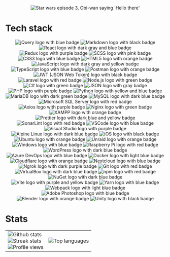 <p align="center">
<img src="https://media0.giphy.com/media/xTiIzJSKB4l7xTouE8/200.gif" alt="Star wars episode 3, Obi-wan saying 'Hello there'" />
</p>

# Tech stack
<div align="center">
<!-- ## Development tools -->
<!-- ### Frontend -->
<img src="https://img.shields.io/badge/jQuery-0769AD?style=for-the-badge&logo=jquery&logoColor=white" alt="jQuery logo with blue badge">
<img src="https://img.shields.io/badge/Markdown-000000?style=for-the-badge&logo=markdown&logoColor=white" alt="Markdown logo with black badge">
<img src="https://img.shields.io/badge/React-20232A?style=for-the-badge&logo=react&logoColor=61DAFB" alt="React logo with dark gray and blue badge">
<img src="https://img.shields.io/badge/Redux-593D88?style=for-the-badge&logo=redux&logoColor=white" alt="Redux logo with purple badge">
<img src="https://img.shields.io/badge/Scss-CC6699?style=for-the-badge&logo=sass&logoColor=white" alt="SCSS logo with pink badge">
<img src="https://img.shields.io/badge/CSS3-1572B6?style=for-the-badge&logo=css3&logoColor=white" alt="CSS3 logo with blue badge">
<img src="https://img.shields.io/badge/HTML5-E34F26?style=for-the-badge&logo=html5&logoColor=white" alt="HTML5 logo with orange badge">
<img src="https://img.shields.io/badge/JavaScript-323330?style=for-the-badge&logo=javascript&logoColor=F7DF1E" alt="JavaScript logo with dark gray and yellow badge">
<img src="https://img.shields.io/badge/TypeScript-007ACC?style=for-the-badge&logo=typescript&logoColor=white" alt="TypeScript logo with blue badge">
<!-- ### Backend -->
<img src="https://img.shields.io/badge/Postman-FF6C37?style=for-the-badge&logo=Postman&logoColor=white" alt="Postman logo with orange badge">
<img src="https://img.shields.io/badge/JWT-000000?style=for-the-badge&logo=JSON%20web%20tokens&logoColor=white" alt="JWT (JSON Web Token) logo with black badge">
<img src="https://img.shields.io/badge/Laravel-FF2D20?style=for-the-badge&logo=laravel&logoColor=white" alt="Laravel logo with red badge">
<img src="https://img.shields.io/badge/Node%20js-339933?style=for-the-badge&logo=nodedotjs&logoColor=white" alt="Node.js logo with green badge">
<img src="https://img.shields.io/badge/C%23-239120?style=for-the-badge&logo=csharp&logoColor=white" alt="C# logo with green badge">
<img src="https://img.shields.io/badge/json-5E5C5C?style=for-the-badge&logo=json&logoColor=white" alt="JSON logo with gray badge">
<img src="https://img.shields.io/badge/PHP-777BB4?style=for-the-badge&logo=php&logoColor=white" alt="PHP logo with purple badge">
<img src="https://img.shields.io/badge/Python-FFD43B?style=for-the-badge&logo=python&logoColor=blue" alt="Python logo with yellow and blue badge">
<!-- ### Databases -->
<img src="https://img.shields.io/badge/MariaDB-003545?style=for-the-badge&logo=mariadb&logoColor=white" alt="MariaDB logo with dark green badge">
<img src="https://img.shields.io/badge/MySQL-005C84?style=for-the-badge&logo=mysql&logoColor=white" alt="MySQL logo with dark blue badge">
<img src="https://img.shields.io/badge/Microsoft%20SQL%20Server-CC2927?style=for-the-badge&logo=microsoft%20sql%20server&logoColor=white" alt="Microsoft SQL Server logo with red badge">
<!-- ### Full-stack -->
<img src="https://img.shields.io/badge/axios-671ddf?&style=for-the-badge&logo=axios&logoColor=white" alt="Axios logo with purple badge">
<!-- ### Web servers -->
<img src="https://img.shields.io/badge/Nginx-009639?style=for-the-badge&logo=nginx&logoColor=white" alt="Nginx logo with green badge">
<img src="https://img.shields.io/badge/Xampp-F37623?style=for-the-badge&logo=xampp&logoColor=white" alt="XAMPP logo with orange badge">
<!-- ### Quality control -->
<img src="https://img.shields.io/badge/prettier-1A2C34?style=for-the-badge&logo=prettier&logoColor=F7BA3E" alt="Prettier logo with dark blue and yellow badge">
<img src="https://img.shields.io/badge/SonarLint-CB2029?style=for-the-badge&logo=sonarlint&logoColor=white" alt="SonarLint logo with red badge">
<!-- ### IDE -->
<img src="https://img.shields.io/badge/VSCode-0078D4?style=for-the-badge&logo=visual%20studio%20code&logoColor=white" alt="VSCode logo with blue badge">
<img src="https://img.shields.io/badge/Visual_Studio-5C2D91?style=for-the-badge&logo=visual%20studio&logoColor=white" alt="Visual Studio logo with purple badge">
<!-- ## OS -->
<img src="https://img.shields.io/badge/Alpine_Linux-0D597F?style=for-the-badge&logo=alpine-linux&logoColor=white" alt="Alpine Linux logo with dark blue badge">
<img src="https://img.shields.io/badge/iOS-000000?style=for-the-badge&logo=ios&logoColor=white" alt="iOS logo with black badge">
<img src="https://img.shields.io/badge/Ubuntu-E95420?style=for-the-badge&logo=ubuntu&logoColor=white" alt="Ubuntu logo with orange badge">
<img src="https://img.shields.io/badge/Unraid-F15A2C?style=for-the-badge&logo=unraid&logoColor=white" alt="Unraid logo with orange badge">
<img src="https://img.shields.io/badge/Windows-0078D6?style=for-the-badge&logo=windows&logoColor=white" alt="Windows logo with blue badge">
<img src="https://img.shields.io/badge/Raspberry%20Pi-A22846?style=for-the-badge&logo=Raspberry%20Pi&logoColor=white" alt="Raspberry Pi logo with red badge">
<!-- ## Other experience -->
<!-- ### Content management systems (CMS) -->
<img src="https://img.shields.io/badge/Wordpress-21759B?style=for-the-badge&logo=wordpress&logoColor=white" alt="WordPress logo with dark blue badge">
<!-- ### DevOps & Cloud -->
<img src="https://img.shields.io/badge/Azure_DevOps-0078D7?style=for-the-badge&logo=azure-devops&logoColor=white" alt="Azure DevOps logo with blue badge">
<img src="https://img.shields.io/badge/Docker-2CA5E0?style=for-the-badge&logo=docker&logoColor=white" alt="Docker logo with light blue badge">
<img src="https://img.shields.io/badge/Cloudflare-F38020?style=for-the-badge&logo=Cloudflare&logoColor=white" alt="Cloudflare logo with orange badge">
<img src="https://img.shields.io/badge/Nextcloud-0082C9?style=for-the-badge&logo=Nextcloud&logoColor=white" alt="Nextcloud logo with blue badge">
<img src="https://img.shields.io/badge/ngrok-140648?style=for-the-badge&logo=Ngrok&logoColor=white" alt="Ngrok logo with dark purple badge">
<img src="https://img.shields.io/badge/GIT-E44C30?style=for-the-badge&logo=git&logoColor=white" alt="Git logo with red badge">
<img src="https://img.shields.io/badge/VirtualBox-21416b?style=for-the-badge&logo=VirtualBox&logoColor=white" alt="VirtualBox logo with dark blue badge">
<!-- ### Build tools -->
<img src="https://img.shields.io/badge/npm-CB3837?style=for-the-badge&logo=npm&logoColor=white" alt="npm logo with red badge">
<img src="https://img.shields.io/badge/NuGet-004880?style=for-the-badge&logo=nuget&logoColor=white" alt="NuGet logo with dark blue badge">
<img src="https://img.shields.io/badge/Vite-B73BFE?style=for-the-badge&logo=vite&logoColor=FFD62E" alt="Vite logo with purple and yellow badge">
<img src="https://img.shields.io/badge/Yarn-2C8EBB?style=for-the-badge&logo=yarn&logoColor=white" alt="Yarn logo with blue badge">
<img src="https://img.shields.io/badge/Webpack-8DD6F9?style=for-the-badge&logo=Webpack&logoColor=white" alt="Webpack logo with light blue badge">
<!-- ### Multimedia -->
<img src="https://img.shields.io/badge/Adobe%20Photoshop-31A8FF?style=for-the-badge&logo=Adobe%20Photoshop&logoColor=black" alt="Adobe Photoshop logo with blue badge">
<img src="https://img.shields.io/badge/blender-%23F5792A.svg?style=for-the-badge&logo=blender&logoColor=white" alt="Blender logo with orange badge">
<img src="https://img.shields.io/badge/Unity-100000?style=for-the-badge&logo=unity&logoColor=white" alt="Unity logo with black badge">
</div>

# Stats
<table align="center">
  <tr>
    <td style="border: none;">
      <img src="https://github-readme-stats.vercel.app/api?username=magnushlund&show_icons=true&theme=tokyonight&custom_title=Github%20stats" alt="Github stats">
      <br>
      <img src="https://streak-stats.demolab.com?user=MagnusHLund&theme=tokyonight&card_width=467" alt="Streak stats">
      <br>
      <div align="center">
      <img src="https://visitcount.itsvg.in/api?id=MagnusHLund&label=Profile%20Views&color=12&icon=0&pretty=false" alt="Profile views">
      </div>
    </td>
    <td style="border: none;">
      <img src="https://github-readme-stats.vercel.app/api/top-langs/?username=magnushlund&langs_count=8&theme=tokyonight" alt="Top languages">
    </td>
  </tr>
</table>
